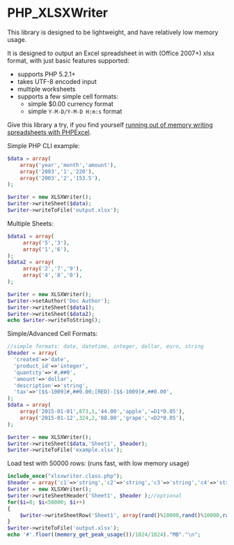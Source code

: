 PHP_XLSXWriter
==============

This library is designed to be lightweight, and have relatively low memory usage.

It is designed to output an Excel spreadsheet in with (Office 2007+) xlsx format, with just basic features supported:
* supports PHP 5.2.1+
* takes UTF-8 encoded input
* multiple worksheets
* supports a few simple cell formats:
  * simple $0.00 currency format 
  * simple ``Y-M-D/Y-M-D H:m:s`` format

Give this library a try, if you find yourself [running out of memory writing spreadsheets with PHPExcel](http://www.zedwood.com/article/php_xlsxwriter-performance-comparison).

Simple PHP CLI example:
```php
$data = array(
    array('year','month','amount'),
    array('2003','1','220'),
    array('2003','2','153.5'),
);

$writer = new XLSXWriter();
$writer->writeSheet($data);
$writer->writeToFile('output.xlsx');
```

Multiple Sheets:
```php
$data1 = array(  
     array('5','3'),
     array('1','6'),
);
$data2 = array(  
     array('2','7','9'),
     array('4','8','0'),
);

$writer = new XLSXWriter();
$writer->setAuthor('Doc Author');
$writer->writeSheet($data1);
$writer->writeSheet($data2);
echo $writer->writeToString();
```

Simple/Advanced Cell Formats:
```php
//simple formats: date, datetime, integer, dollar, euro, string
$header = array(
  'created'=>'date',
  'product_id'=>'integer',
  'quantity'=>'#,##0',
  'amount'=>'dollar',
  'description'=>'string',
  'tax'=>'[$$-1009]#,##0.00;[RED]-[$$-1009]#,##0.00',
);
$data = array(
    array('2015-01-01',873,1,'44.00','apple','=D1*0.05'),
    array('2015-01-12',324,2,'88.00','grape','=D2*0.05'),
);

$writer = new XLSXWriter();
$writer->writeSheet($data,'Sheet1', $header);
$writer->writeToFile('example.xlsx');
```

Load test with 50000 rows: (runs fast, with low memory usage)
```php
include_once("xlsxwriter.class.php");
$header = array('c1'=>'string','c2'=>'string','c3'=>'string','c4'=>'string');
$writer = new XLSXWriter();
$writer->writeSheetHeader('Sheet1', $header );//optional
for($i=0; $i<50000; $i++)
{
    $writer->writeSheetRow('Sheet1', array(rand()%10000,rand()%10000,rand()%10000,rand()%10000) );
}
$writer->writeToFile('output.xlsx');
echo '#'.floor((memory_get_peak_usage())/1024/1024)."MB"."\n";
```

